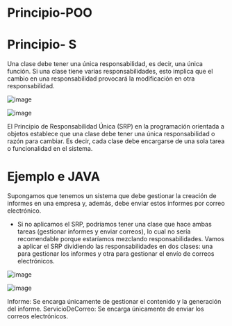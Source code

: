 # Principio-POO

# Principio- S

Una clase debe tener una única responsabilidad, es decir, una única función. Si una clase tiene varias responsabilidades, esto implica que el cambio en una responsabilidad provocará la modificación en otra responsabilidad.

![image](https://github.com/user-attachments/assets/4ac636ff-98d2-4fd5-b62c-7e1420483307)

![image](https://github.com/user-attachments/assets/ba2ed56a-e81f-469a-ad98-fb3f595098ff)

El Principio de Responsabilidad Única (SRP) en la programación orientada a objetos establece que una clase debe tener una única responsabilidad o razón para cambiar. Es decir, cada clase debe encargarse de una sola tarea o funcionalidad en el sistema.


# Ejemplo e JAVA

Supongamos que tenemos un sistema que debe gestionar la creación de informes en una empresa y, además, debe enviar estos informes por correo electrónico.
  - Si no aplicamos el SRP, podríamos tener una clase que hace ambas tareas (gestionar informes y enviar correos), lo cual no sería recomendable porque estaríamos mezclando     responsabilidades. Vamos a aplicar el SRP dividiendo las responsabilidades en dos clases: una para gestionar los informes y otra para gestionar el envío de correos electrónicos.


![image](https://github.com/user-attachments/assets/d0bf79e3-9d52-4541-b43a-8796ae843c17)



![image](https://github.com/user-attachments/assets/44f62e89-38f0-43a5-a862-b7d0b86ea83b)


Informe: Se encarga únicamente de gestionar el contenido y la generación del informe.
ServicioDeCorreo: Se encarga únicamente de enviar los correos electrónicos.


